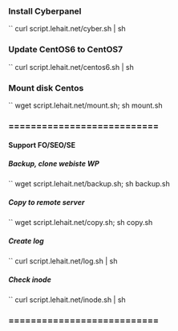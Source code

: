 ### Install Cyberpanel
``
curl script.lehait.net/cyber.sh | sh
### Update CentOS6 to CentOS7
``
curl script.lehait.net/centos6.sh | sh
### Mount disk Centos
``
wget script.lehait.net/mount.sh; sh mount.sh
### ===========================
#### Support FO/SEO/SE
##### Backup, clone webiste WP
``
wget script.lehait.net/backup.sh; sh backup.sh
##### Copy to remote server
``
wget script.lehait.net/copy.sh; sh copy.sh
##### Create log
``
curl script.lehait.net/log.sh | sh
##### Check inode
``
curl script.lehait.net/inode.sh | sh
### ===========================
